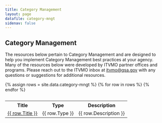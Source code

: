 ```yaml
---
title: Category Management
layout: page
datafile: category-mngt
sidenav: false
---
```


<section class="grid-container clearfix padding-left-0 padding-right-1">
<h1 class="margin-top-0">Category Management</h1>
    <div class="grid-row">
        <p>The resources below pertain to Category Management and are designed to help you implement Category Management best practices at your agency. Many of the resources below were developed by ITVMO partner offices and programs. Please reach out to the ITVMO inbox at <a href="mailto:itvmo@gsa.gov">itvmo@gsa.gov</a> with any questions or suggestions for additional resources.</p>
    </div>
<div class="usa-table-container--scrollable">
<table class="usa-table">
  <caption></caption>
  {% assign rows = site.data.category-mngt %}
  <th class="row-color">Title</th>
  <th class="row-color">Type</th>
  <!--<th class="row-color">Problem Statement</th>-->
  <th class="row-color">Description</th>
  <!--<th class="row-color">Last Updated</th>-->
    {% for row in rows %}
    <tr>
      <td><a href="{{  row.Link }}">{{  row.Title }}</a></td>
      <td>{{  row.Type }}</td>
      <!--<td>{{  row.Problem_Statement }}</td>-->
      <td>{{  row.Description }}</td>
      <!--<td>{{  row.Last_Updated }}</td>-->
    </tr>
    {% endfor %}
  </table>
</div>
</section>
